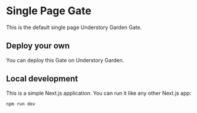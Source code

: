 # Single Page Gate

This is the default single page Understory Garden Gate.

## Deploy your own

You can deploy this Gate on Understory Garden.

## Local development

This is a simple Next.js application. You can run it like any other Next.js app:

```
npm run dev
```


